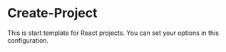 # Create-Project
This is start template for React projects. You can set your options in this configuration.
